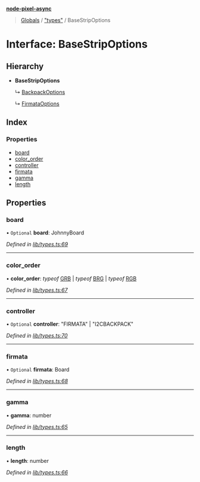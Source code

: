 **[node-pixel-async](../README.md)**

> [Globals](../globals.md) / ["types"](../modules/_types_.md) / BaseStripOptions

# Interface: BaseStripOptions

## Hierarchy

* **BaseStripOptions**

  ↳ [BackpackOptions](_types_.backpackoptions.md)

  ↳ [FirmataOptions](_types_.firmataoptions.md)

## Index

### Properties

* [board](_types_.basestripoptions.md#board)
* [color\_order](_types_.basestripoptions.md#color_order)
* [controller](_types_.basestripoptions.md#controller)
* [firmata](_types_.basestripoptions.md#firmata)
* [gamma](_types_.basestripoptions.md#gamma)
* [length](_types_.basestripoptions.md#length)

## Properties

### board

• `Optional` **board**: JohnnyBoard

*Defined in [lib/types.ts:69](https://github.com/hweeks/node-pixel-async/blob/94dca3b/lib/types.ts#L69)*

___

### color\_order

•  **color\_order**: *typeof* [GRB](../modules/_constants_.md#grb) \| *typeof* [BRG](../modules/_constants_.md#brg) \| *typeof* [RGB](../modules/_constants_.md#rgb)

*Defined in [lib/types.ts:67](https://github.com/hweeks/node-pixel-async/blob/94dca3b/lib/types.ts#L67)*

___

### controller

• `Optional` **controller**: \"FIRMATA\" \| \"I2CBACKPACK\"

*Defined in [lib/types.ts:70](https://github.com/hweeks/node-pixel-async/blob/94dca3b/lib/types.ts#L70)*

___

### firmata

• `Optional` **firmata**: Board

*Defined in [lib/types.ts:68](https://github.com/hweeks/node-pixel-async/blob/94dca3b/lib/types.ts#L68)*

___

### gamma

•  **gamma**: number

*Defined in [lib/types.ts:65](https://github.com/hweeks/node-pixel-async/blob/94dca3b/lib/types.ts#L65)*

___

### length

•  **length**: number

*Defined in [lib/types.ts:66](https://github.com/hweeks/node-pixel-async/blob/94dca3b/lib/types.ts#L66)*

